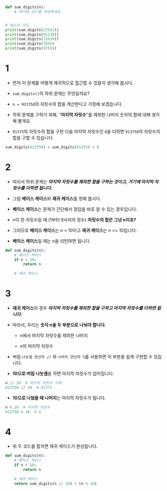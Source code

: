 ```python
def sum_digits(n):
    # 여기에 코드를 작성하세요


# 테스트 코드
print(sum_digits(22541))
print(sum_digits(92130))
print(sum_digits(12634))
print(sum_digits(704))
print(sum_digits(3755))

```


# 1

+ 먼저 이 문제를 어떻게 재귀적으로 접근할 수 있을지 생각해 봅시다. 

+ `sum_digits()`의 하위 문제는 무엇일까요?

+ `n = 913758`의 자릿수의 합을 계산한다고 가정해 보겠습니다. 

+ 하위 문제를 구하기 위해, "**마지막 자릿수**"를 제외한 나머지 숫자의 합에 대해 생각해 볼게요. 

+ `91375`의 자릿수의 합을 구한 다음 마지막 자릿수인 `8`을 더하면 `913758`의 자릿수의 합을 구할 수 있습니다.

```python
sum_digits(913758) = sum_digits(91375) + 8
```

# 2

+ 따라서 하위 문제는 ***마지막 자릿수를 제외한 합을 구하는 것이고, 거기에 마지막 자릿수를 더하면 됩니다.***

+ 그럼 **베이스 케이스**와 **재귀 케이스**를 정해 봅시다. 

+ **베이스 케이스**는 문제가 간단해서 정답을 바로 알 수 있는 경우입니다. 

+ n이 한 자릿수일 때 (1부터 9사이의 정수) **자릿수의 합은 그냥 n이죠?**

+ 그러므로 **베이스 케이스**는 n < 10이고 **재귀 케이스**는 n >= 10입니다.

+ **베이스 케이스**일 때는 n을 리턴하면 됩니다.

```python
def sum_digits(n):
    # 베이스 케이스
    if n < 10:
        return n
    
    # 재귀 케이스
```

# 3

+ **재귀 케이스**의 경우 ***마지막 자릿수를 제외한 합을 구하고 마지막 자릿수를 더하면 됩니다.*** 

+ 따라서, 우리는 **숫자 n을 두 부분으로 나눠야 합니다.**

    + n에서 마지막 자릿수를 제외한 나머지

    + n의 마지막 자릿수

+ 버림 `나눗셈 연산자 //` 와 `나머지 연산자 %`를 사용하면 이 부분을 쉽게 구현할 수 있습니다.

+ **10으로 버림 나눗셈**을 하면 마지막 자릿수가 없어집니다.

```python
n // 10  # 마지막 자릿수 삭제
913758 // 10  # 91375
```

+ **10으로 나눴을 때 나머지**는 마지막 자릿수가 됩니다.

```python
n % 10  # 마지막 자릿수
913758 % 10  # 8
```

# 4

+ 위 두 코드를 합치면 재귀 케이스가 완성됩니다.
```python
def sum_digits(n):
    # 베이스 케이스
    if n < 10:
        return n
    
    # 재귀 케이스
    return sum_digits(n // 10) + (n % 10)
```